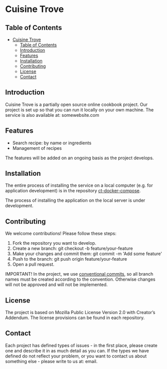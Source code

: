 # Cuisine Trove

## Table of Contents
- [Cuisine Trove](#cuisine-trove)
  - [Table of Contents](#table-of-contents)
  - [Introduction](#introduction)
  - [Features](#features)
  - [Installation](#installation)
  - [Contributing](#contributing)
  - [License](#license)
  - [Contact](#contact)

## Introduction

Cuisine Trove is a partially open source online cookbook project. Our project is set up so that you can run it locally on your own machine. The service is also available at: somewebsite.com

## Features
- Search recipe: by name or ingredients
- Management of recipes

The features will be added on an ongoing basis as the project develops.

##  Installation
The entire process of installing the service on a local computer (e.g. for application development) is in the repository [ct-docker-compose](https://github.com/CuisineTrove/ct-docker-compose).

The process of installing the application on the local server is under development.

##  Contributing
We welcome contributions! Please follow these steps:

1. Fork the repository you want to develop.
2. Create a new branch:
   git checkout -b feature/your-feature
3. Make your changes and commit them:
   git commit -m 'Add some feature'
4. Push to the branch:
   git push origin feature/your-feature
5. Open a pull request.

IMPORTANT! In the project, we use [conventional commits](https://www.conventionalcommits.org/en/v1.0.0/), so all branch names must be created according to the convention. Otherwise changes will not be approved and will not be implemented.

##  License
The project is based on Mozilla Public License Version 2.0 with Creator’s Addendum. 
The license provisions can be found in each repository.

## Contact
Each project has defined types of issues - in the first place, please create one and describe it in as much detail as you can. 
If the types we have defined do not reflect your problem, or you want to contact us about something else - please write to us at: email.
  